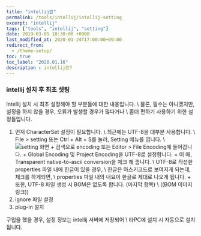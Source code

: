 ```yaml
---
title: "intellij란"
permalink: /tools/intellij/intellij-setting
excerpt: "intellij"
tags: ["tools", "intellij", "setting"]
date: 2019-03-05 10:30:00 +0900
last_modified_at: 2020-01-24T17:00:00+09:00
redirect_from:
  - /theme-setup/
toc: true
toc_label: "2020.01.16"
description : intellij란?
---
```


### intellij 설치 후 최초 셋팅
Intellij 설치 시 최초 설정해야 할 부분들에 대한 내용입니다. \\
물론, 필수는 아니겠지만, 설정을 하지 않을 경우, 오류가 발생할 경우가 많다거나 \\
좀더 편하기 사용하기 위한 설정들입니다. 

  1. 먼저 CharacterSet 설정이 필요합니다. \\
    최근에는 UTF-8을 대부분 사용합니다. \\
    File > setting 또는 Ctrl + Alt + S를 눌러, Setting 메뉴를 엽니다. \\
    ![setting 화면](/assets/postImg/1.png) 
    + 검색으로 encoding 또는 Editor > File Encoding에 들어갑니다.
    + Global Encoding 및 Project Encoding을 UTF-8로 설정합니다.
    + 이 때, Transparent native-to-ascii conversion을 체크 해 줍니다. \\
      UTF-8로 작성한 properties 파일 내에 한글이 있을 경우, \\
      한글은 아스키코드로 보여지게 되는데, 체크를 하게되면, \\
      properties 파일 내의 내요이 한글로 제대로 나오게 됩니다.
    + 또한, UTF-8 파일 생성 시 BOM은 없도록 합니다. (마지막 항목) \\
      ((BOM 이미지 링크))
  2. ignore 파일 설정
  3. plug-in 설치

  구입을 했을 경우, 설정 정보는 intellij 서버에 저장되어 \\
  타PC에 설치 시 자동으로 설치됩니다.






